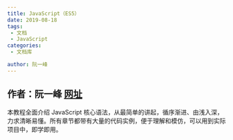 ```yaml
---
title: JavaScript（ES5）
date: 2019-08-18
tags:
 - 文档
 - JavaScript    
categories: 
 - 文档库

author: 阮一峰
---
```


## 作者：阮一峰 [网址](https://wangdoc.com/javascript/)

本教程全面介绍 JavaScript 核心语法，从最简单的讲起，循序渐进、由浅入深，力求清晰易懂。所有章节都带有大量的代码实例，便于理解和模仿，可以用到实际项目中，即学即用。
